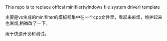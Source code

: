 This repo is to replace offical minifiler(windows file system driver) template  



主要是vs生成的minifilter的模板都集中在一个cpp文件里，看起来麻烦，维护起来也麻烦,稍微改了一下。

用于快速开发和测试。

